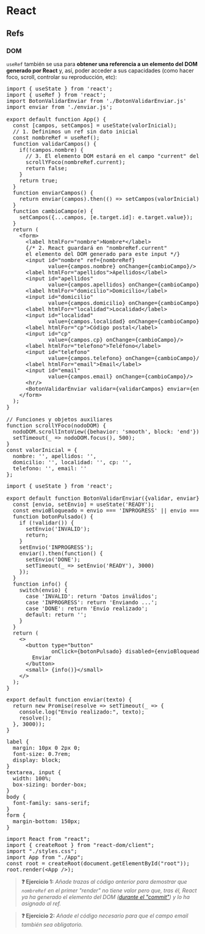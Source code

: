 # React
## Refs
### DOM

`useRef` también se usa para **obtener una referencia a un elemento del DOM generado por React** y, así, poder acceder a sus capacidades (como hacer foco, scroll, controlar su reproducción, etc):

<div class="sandpack" data-height="350px" data-width="75"><pre data-file="App.js">
import { useState } from 'react';
import { useRef } from 'react';
import BotonValidarEnviar from './BotonValidarEnviar.js'
import enviar from './enviar.js';
&nbsp;
export default function App() {
  const [campos, setCampos] = useState(valorInicial);
  // 1. Definimos un ref sin dato inicial
  const nombreRef = useRef();
  function validarCampos() {
    if(!campos.nombre) {
      // 3. El elemento DOM estará en el campo "current" del ref
      scrollYFoco(nombreRef.current);
      return false;
    }
    return true;
  }
  function enviarCampos() {
    return enviar(campos).then(() => setCampos(valorInicial));
  }
  function cambioCampo(e) {
    setCampos({...campos, [e.target.id]: e.target.value});
  }
  return (
    &lt;form>
      &lt;label htmlFor="nombre">Nombre*&lt;/label>
      {/* 2. React guardará en "nombreRef.current" 
      el elemento del DOM generado para este input */}
      &lt;input id="nombre" ref={nombreRef}
             value={campos.nombre} onChange={cambioCampo}/>
      &lt;label htmlFor="apellidos">Apellidos&lt;/label>
      &lt;input id="apellidos" 
             value={campos.apellidos} onChange={cambioCampo}/>
      &lt;label htmlFor="domicilio">Domicilio&lt;/label>
      &lt;input id="domicilio" 
             value={campos.domicilio} onChange={cambioCampo}/>
      &lt;label htmlFor="localidad">Localidad&lt;/label>
      &lt;input id="localidad" 
             value={campos.localidad} onChange={cambioCampo}/>
      &lt;label htmlFor="cp">Código postal&lt;/label>
      &lt;input id="cp" 
             value={campos.cp} onChange={cambioCampo}/>
      &lt;label htmlFor="telefono">Teléfono&lt;/label>
      &lt;input id="telefono"
             value={campos.telefono} onChange={cambioCampo}/>
      &lt;label htmlFor="email">Email&lt;/label>
      &lt;input id="email"
             value={campos.email} onChange={cambioCampo}/>
      &lt;hr/>
      &lt;BotonValidarEnviar validar={validarCampos} enviar={enviarCampos}/>
    &lt;/form>
  );
}
&nbsp;
// Funciones y objetos auxiliares
function scrollYFoco(nodoDOM) {
  nodoDOM.scrollIntoView({behavior: 'smooth', block: 'end'});
  setTimeout(_ => nodoDOM.focus(), 500);
}
const valorInicial = {
  nombre: '', apellidos: '', 
  domicilio: '', localidad: '', cp: '',
  telefono: '', email: ''
};
</pre><pre data-file="BotonValidarEnviar.js">
import { useState } from 'react';
&nbsp;
export default function BotonValidarEnviar({validar, enviar}) {
  const [envio, setEnvio] = useState('READY');
  const envioBloqueado = envio === 'INPROGRESS' || envio === 'DONE';
  function botonPulsado() {
    if (!validar()) {
      setEnvio('INVALID');
      return;
    }
    setEnvio('INPROGRESS');
    enviar().then(function() {
      setEnvio('DONE');
      setTimeout(_ => setEnvio('READY'), 3000)
    });
  }
  function info() {
    switch(envio) {
      case 'INVALID': return 'Datos inválidos';
      case 'INPROGRESS': return 'Enviando ...';
      case 'DONE': return 'Envío realizado';
      default: return '';
    }
  }
  return (
    &lt;>
      &lt;button type="button"
              onClick={botonPulsado} disabled={envioBloqueado}>
        Enviar
      &lt;/button>
      &lt;small> {info()}&lt;/small>
    &lt;/>
  );
}
</pre><pre data-file="enviar.js" data-hidden="true">
export default function enviar(texto) {
  return new Promise(resolve => setTimeout(_ => {
    console.log("Envío realizado:", texto);
    resolve();
  }, 3000));
}
</pre><pre data-file="styles.css" data-hidden="true">
label {
  margin: 10px 0 2px 0;
  font-size: 0.7rem;
  display: block;
}
textarea, input {
  width: 100%;
  box-sizing: border-box;
}
body {
  font-family: sans-serif;
}
form {
  margin-bottom: 150px;
}
</pre><pre data-file="index.js" data-hidden="true">
import React from "react";
import { createRoot } from "react-dom/client";
import "./styles.css";
import App from "./App";
const root = createRoot(document.getElementById("root"));
root.render(&lt;App />);
</pre></div>

> **❓ Ejercicio 1:** _Añade trazas al código anterior para demostrar que `nombreRef` en el primer "render" no tiene valor pero que, tras él, React ya ha generado el elemento del DOM ([durante el "commit"](./tecnologias.html)) y lo ha asignado al ref._

> **❓ Ejercicio 2:** _Añade el código necesario para que el campo email también sea obligatorio._
